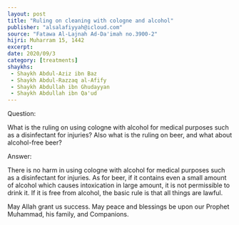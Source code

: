 ```yaml
---
layout: post
title: "Ruling on cleaning with cologne and alcohol"
publisher: "alsalafiyyah@icloud.com"
source: "Fatawa Al-Lajnah Ad-Da'imah no.3900-2"
hijri: Muharram 15, 1442
excerpt: 
date: 2020/09/3
category: [treatments]
shaykhs: 
 - Shaykh Abdul-Aziz ibn Baz
 - Shaykh Abdul-Razzaq al-Afify
 - Shaykh Abdullah ibn Ghudayyan
 - Shaykh Abdullah ibn Qa'ud
---
```


Question:

What is the ruling on using cologne with alcohol for medical purposes such as a disinfectant for injuries? Also what is the ruling on beer, and what about alcohol-free beer?  

Answer:

There is no harm in using cologne with alcohol for medical purposes such as a disinfectant for injuries. As for beer, if it contains even a small amount of alcohol which causes intoxication in large amount, it is not permissible to drink it. If it is free from alcohol, the basic rule is that all things are lawful.

May Allah grant us success. May peace and blessings be upon our Prophet Muhammad, his family, and Companions. 
